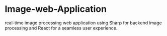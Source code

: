 # Image-web-Application
 real-time image processing web application using Sharp for backend image processing and React for a seamless user experience.
